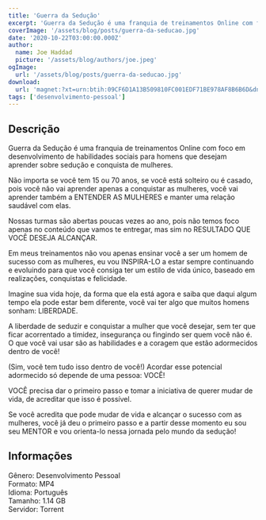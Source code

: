 ```yaml
---
title: 'Guerra da Sedução'
excerpt: 'Guerra da Sedução é uma franquia de treinamentos Online com foco em desenvolvimento de habilidades sociais para homens que desejam aprender sobre sedução e conquista de mulheres.   Não importa se você tem 15 ou 70 anos, se você está solteiro ou é casado, pois você não vai aprender ape'
coverImage: '/assets/blog/posts/guerra-da-seducao.jpg'
date: '2020-10-22T03:00:00.000Z'
author:
  name: Joe Haddad
  picture: '/assets/blog/authors/joe.jpeg'
ogImage:
  url: '/assets/blog/posts/guerra-da-seducao.jpg'
download:
  url: 'magnet:?xt=urn:btih:09CF6D1A13B509810FC001EDF71BE978AF8B6B6D&dn=Guerra%20da%20Sedu%c3%a7%c3%a3o&tr=udp%3a%2f%2ftracker.openbittorrent.com%3a1337%2fannounce&tr=udp%3a%2f%2ftracker.opentrackr.org%3a1337%2fannounce'
tags: ['desenvolvimento-pessoal']
---
```

<h2>Descrição</h2>
<p></p><p>Guerra da Sedução é uma franquia de treinamentos Online com foco em desenvolvimento de habilidades sociais para homens que desejam aprender sobre sedução e conquista de mulheres. </p><p>Não importa se você tem 15 ou 70 anos, se você está solteiro ou é casado, pois você não vai aprender apenas a conquistar as mulheres, você vai aprender também a ENTENDER AS MULHERES e manter uma relação saudável com elas.</p><p>Nossas turmas são abertas poucas vezes ao ano, pois não temos foco apenas no conteúdo que vamos te entregar, mas sim no RESULTADO QUE VOCÊ DESEJA ALCANÇAR.</p><p>Em meus treinamentos não vou apenas ensinar você a ser um homem de sucesso com as mulheres, eu vou INSPIRA-LO a estar sempre continuando e evoluindo para que você consiga ter um estilo de vida único, baseado em realizações, conquistas e felicidade.</p><p>Imagine sua vida hoje, da forma que ela está agora e saiba que daqui algum tempo ela pode estar bem diferente, você vai ter algo que muitos homens sonham: LIBERDADE.</p><p>A liberdade de seduzir e conquistar a mulher que você desejar, sem ter que ficar acorrentado a timidez, insegurança ou fingindo ser quem você não é. O que você vai usar são as habilidades e a coragem que estão adormecidos dentro de você!</p><p>(Sim, você tem tudo isso dentro de você!) Acordar esse potencial adormecido só depende de uma pessoa: VOCÊ!</p><p>VOCÊ precisa dar o primeiro passo e tomar a iniciativa de querer mudar de vida, de acreditar que isso é possível.</p><p>Se você acredita que pode mudar de vida e alcançar o sucesso com as mulheres, você já deu o primeiro passo e a partir desse momento eu sou seu MENTOR e vou orienta-lo nessa jornada pelo mundo da sedução!</p><h2>Informações</h2><p>Gênero: Desenvolvimento Pessoal<br/>Formato: MP4<br/>Idioma: Português<br/>Tamanho: 1.14 GB<br/>Servidor: Torrent</p>